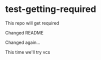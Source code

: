 # test-getting-required
This repo will get required

Changed README

Changed again...

This time we'll try vcs
